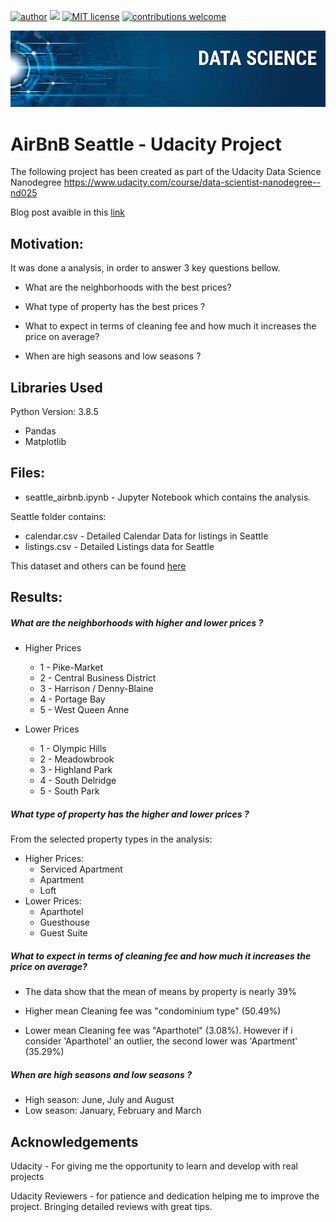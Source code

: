 [![author](https://img.shields.io/badge/author-Paulo%20Bueno-blue.svg)](https://www.linkedin.com/in/paulo-bueno-06a4b34a/) [![](https://img.shields.io/badge/python-3.8+-blue.svg)](https://www.python.org/downloads/release/python-385/) [![MIT license](https://img.shields.io/badge/License-MIT-blue.svg)](https://www.mit.edu/~amini/LICENSE.md) [![contributions welcome](https://img.shields.io/badge/contributions-welcome-brightgreen.svg?style=flat)](https://github.com/paulobueno90/AirBnB-Udacity-Project/issues)

<p align="center">
   <img src="banner.png" >
</p>

# AirBnB Seattle - Udacity Project

The following project has been created as part of the Udacity Data Science Nanodegree https://www.udacity.com/course/data-scientist-nanodegree--nd025

Blog post avaible in this [link](https://medium.com/@paulobueno_38478/visiting-seattle-in-2021-4fa93259be6b)

## Motivation:

It was done a analysis, in order to answer 3 key questions bellow.

- What are the neighborhoods with the best prices?

- What type of property has the best prices ?

- What to expect in terms of cleaning fee and how much it increases the price on average?

- When are high seasons and low seasons ?

## Libraries Used

Python Version: 3.8.5

- Pandas
- Matplotlib

## Files:

- seattle_airbnb.ipynb - Jupyter Notebook which contains the analysis.

Seattle folder contains:
- calendar.csv - Detailed Calendar Data for listings in Seattle
- listings.csv - Detailed Listings data for Seattle

This dataset and others can be found [here](http://insideairbnb.com/get-the-data.html)

## Results:

##### What are the neighborhoods with higher and lower prices ?

- Higher Prices
    * 1 - Pike-Market
    * 2 - Central Business District
    * 3 - Harrison / Denny-Blaine
    * 4 - Portage Bay
    * 5 - West Queen Anne
    
- Lower Prices
    * 1 - Olympic Hills
    * 2 - Meadowbrook
    * 3 - Highland Park
    * 4 - South Delridge
    * 5 - South Park
    
##### What type of property has the higher and lower prices ?
From the selected property types in the analysis:

- Higher Prices:
    * Serviced Apartment
    * Apartment
    * Loft
- Lower Prices:
    * Aparthotel
    * Guesthouse
    * Guest Suite

##### What to expect in terms of cleaning fee and how much it increases the price on average?

- The data show that the mean of means by property is nearly 39%

- Higher mean Cleaning fee was "condominium type" (50.49%)

- Lower mean Cleaning fee was "Aparthotel" (3.08%). However if i consider 'Aparthotel' an outlier, the second lower was 'Apartment' (35.29%)


##### When are high seasons and low seasons ?
- High season: June, July and August
- Low season: January, February and March

## Acknowledgements

Udacity - For giving me the opportunity to learn and develop with real projects

Udacity Reviewers - for patience and dedication helping me to improve the project. Bringing detailed reviews with great tips.